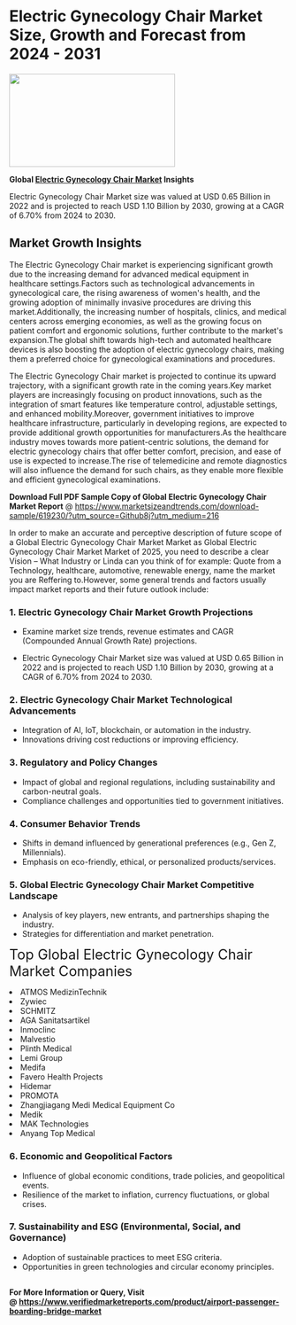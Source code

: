 <H1>Electric Gynecology Chair Market Size, Growth and Forecast from 2024 - 2031</H1><img class="aligncenter size-medium wp-image-584254" src="https://thirdeyenews.in/wp-content/uploads/2024/09/Global-Market-Research-300x168.jpeg" alt="" width="300" height="168" /><p><strong>Global&nbsp;<a href="https://www.marketsizeandtrends.com/download-sample/619230/?utm_source=Github8j?utm_medium=216">Electric Gynecology Chair Market</a> Insights</strong></p><p>Electric Gynecology Chair Market size was valued at USD 0.65 Billion in 2022 and is projected to reach USD 1.10 Billion by 2030, growing at a CAGR of 6.70% from 2024 to 2030.</p><p><h2>Market Growth Insights</h2> <p>The Electric Gynecology Chair market is experiencing significant growth due to the increasing demand for advanced medical equipment in healthcare settings.Factors such as technological advancements in gynecological care, the rising awareness of women's health, and the growing adoption of minimally invasive procedures are driving this market.Additionally, the increasing number of hospitals, clinics, and medical centers across emerging economies, as well as the growing focus on patient comfort and ergonomic solutions, further contribute to the market's expansion.The global shift towards high-tech and automated healthcare devices is also boosting the adoption of electric gynecology chairs, making them a preferred choice for gynecological examinations and procedures.</p> <p>The Electric Gynecology Chair market is projected to continue its upward trajectory, with a significant growth rate in the coming years.Key market players are increasingly focusing on product innovations, such as the integration of smart features like temperature control, adjustable settings, and enhanced mobility.Moreover, government initiatives to improve healthcare infrastructure, particularly in developing regions, are expected to provide additional growth opportunities for manufacturers.As the healthcare industry moves towards more patient-centric solutions, the demand for electric gynecology chairs that offer better comfort, precision, and ease of use is expected to increase.The rise of telemedicine and remote diagnostics will also influence the demand for such chairs, as they enable more flexible and efficient gynecological examinations.</p> <p><span class=""><strong>Download Full PDF Sample Copy of Global Electric Gynecology Chair Market Report</strong> @ <a href="https://www.marketsizeandtrends.com/download-sample/619230/?utm_source=Github8j?utm_medium=216" target="_blank">https://www.marketsizeandtrends.com/download-sample/619230/?utm_source=Github8j?utm_medium=216</a></span></p><p>In order to make an accurate and perceptive description of future scope of a Global&nbsp;Electric Gynecology Chair Market Market as Global&nbsp;Electric Gynecology Chair Market Market of 2025, you need to describe a clear Vision &ndash; What Industry or Linda can you think of for example: Quote from a Technology, healthcare, automotive, renewable energy, name the market you are Reffering to.However, some general trends and factors usually impact market reports and their future outlook include:</p><h3>1.&nbsp;<strong>Electric Gynecology Chair Market Growth Projections</strong></h3><ul><li>Examine market size trends, revenue estimates and CAGR (Compounded Annual Growth Rate) projections.</li><li><p>Electric Gynecology Chair Market size was valued at USD 0.65 Billion in 2022 and is projected to reach USD 1.10 Billion by 2030, growing at a CAGR of 6.70% from 2024 to 2030.</p></li></ul><h3>2.&nbsp;<strong>Electric Gynecology Chair Market Technological Advancements</strong></h3><ul><li>Integration of AI, IoT, blockchain, or automation in the industry.</li><li>Innovations driving cost reductions or improving efficiency.</li></ul><h3>3.&nbsp;<strong>Regulatory and Policy Changes</strong></h3><ul><li>Impact of global and regional regulations, including sustainability and carbon-neutral goals.</li><li>Compliance challenges and opportunities tied to government initiatives.</li></ul><h3>4.&nbsp;<strong>Consumer Behavior Trends</strong></h3><ul><li>Shifts in demand influenced by generational preferences (e.g., Gen Z, Millennials).</li><li>Emphasis on eco-friendly, ethical, or personalized products/services.</li></ul><h3>5.&nbsp;<strong>Global Electric Gynecology Chair Market Competitive Landscape</strong></h3><ul><li>Analysis of key players, new entrants, and partnerships shaping the industry.</li><li>Strategies for differentiation and market penetration.</li></ul><p data-pm-slice="1 1 []"><span style="color: inherit; font-family: inherit; font-size: 25px;">Top Global Electric Gynecology Chair Market Companies</span></p><div class="" data-test-id=""><p><li>ATMOS MedizinTechnik</li><li> Zywiec</li><li> SCHMITZ</li><li> AGA Sanitatsartikel</li><li> Inmoclinc</li><li> Malvestio</li><li> Plinth Medical</li><li> Lemi Group</li><li> Medifa</li><li> Favero Health Projects</li><li> Hidemar</li><li> PROMOTA</li><li> Zhangjiagang Medi Medical Equipment Co</li><li> Medik</li><li> MAK Technologies</li><li> Anyang Top Medical</li></p></div><h3>6.&nbsp;<strong>Economic and Geopolitical Factors</strong></h3><ul><li>Influence of global economic conditions, trade policies, and geopolitical events.</li><li>Resilience of the market to inflation, currency fluctuations, or global crises.</li></ul><h3>7.&nbsp;<strong>Sustainability and ESG (Environmental, Social, and Governance)</strong></h3><ul><li>Adoption of sustainable practices to meet ESG criteria.</li><li>Opportunities in green technologies and circular economy principles.</li></ul><h2><strong style="font-size: 14px;">For More Information or Query, Visit @&nbsp;</strong><a style="background-color: #ffffff; font-size: 14px;" href="https://www.marketsizeandtrends.com/report/electric-gynecology-chair-market/" target="_blank">https://www.verifiedmarketreports.com/product/airport-passenger-boarding-bridge-market</a></h2>